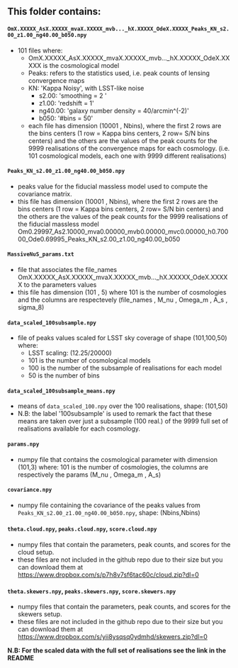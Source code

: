 ## This folder contains:
#### `OmX.XXXXX_AsX.XXXXX_mvaX.XXXXX_mvb..._hX.XXXXX_OdeX.XXXXX_Peaks_KN_s2.00_z1.00_ng40.00_b050.npy`
- 101 files where: 
    - OmX.XXXXX_AsX.XXXXX_mvaX.XXXXX_mvb..._hX.XXXXX_OdeX.XXXXX is the cosmological model
    - Peaks: refers to the statistics used, i.e. peak counts of lensing convergence maps
    - KN: 'Kappa Noisy', with LSST-like noise
        - s2.00: 'smoothing = 2 '
        - z1.00: 'redshift = 1'
        - ng40.00: 'galaxy number density = 40/arcmin^(-2)'
        - b050: '#bins = 50'
    - each file has dimension (10001 , Nbins), where the first 2 rows are the bins centers (1 row = Kappa bins centers, 2 row= S/N bins centers) and the others are the values of the peak counts for the 9999 realisations of the convergence maps for each cosmology. (i.e. 101 cosmological models, each one with 9999 different realisations)

#### `Peaks_KN_s2.00_z1.00_ng40.00_b050.npy`
- peaks value for the fiducial massless model used to compute the covariance matrix. 
- this file has dimension (10001 , Nbins), where the first 2 rows are the bins centers (1 row = Kappa bins centers, 2 row= S/N bin centers) and the others are the values of the peak counts for the 9999 realisations of the fiducial massless model Om0.29997_As2.10000_mva0.00000_mvb0.00000_mvc0.00000_h0.70000_Ode0.69995_Peaks_KN_s2.00_z1.00_ng40.00_b050


#### `MassiveNuS_params.txt`
- file that associates the file_names OmX.XXXXX_AsX.XXXXX_mvaX.XXXXX_mvb..._hX.XXXXX_OdeX.XXXXX to the parameters values
- this file has dimension (101 , 5) where 101 is the number of cosmologies and the columns are respectevely (file_names , M_nu , Omega_m , A_s , sigma_8)


#### `data_scaled_100subsample.npy` 
- file of peaks values scaled for LSST sky coverage of shape (101,100,50) where:
    - LSST scaling: (12.25/20000) 
    - 101 is the number of cosmological models
    - 100 is the number of the subsample of realisations for each model
    - 50 is the number of bins

#### `data_scaled_100subsample_means.npy`
- means of `data_scaled_100.npy` over the 100 realisations, shape: (101,50) 
- N.B: the label '100subsample' is used to remark the fact that these means are taken over just a subsample (100 real.) of the 9999 full set of realisations available for each cosmology.

#### `params.npy` 
- numpy file that contains the cosmological parameter with dimension (101,3) where: 101 is the number of cosmologies, the columns are respectively the params (M_nu , Omega_m , A_s)


#### `covariance.npy`
- numpy file containing the covariance of the peaks values from `Peaks_KN_s2.00_z1.00_ng40.00_b050.npy`, shape: (Nbins,Nbins)

#### `theta.cloud.npy`, `peaks.cloud.npy`, `score.cloud.npy` 
- numpy files that contain the parameters, peak counts, and scores for the cloud setup. 
- these files are not included in the github repo due to their size but you can download them at https://www.dropbox.com/s/p7h8v7sf6tac60c/cloud.zip?dl=0

#### `theta.skewers.npy`, `peaks.skewers.npy`, `score.skewers.npy` 
- numpy files that contain the parameters, peak counts, and scores for the skewers setup.
- these files are not included in the github repo due to their size but you can download them at https://www.dropbox.com/s/yii8ysqsq0ydmhd/skewers.zip?dl=0

 



__N.B: For the scaled data with the full set of realisations see the link in the README__
